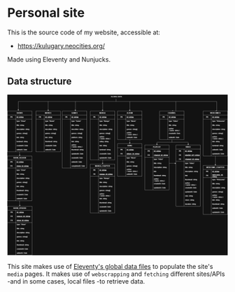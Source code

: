 # Personal site

This is the source code of my website, accessible at:

- https://kulugary.neocities.org/

Made using Eleventy and Nunjucks.

## Data structure

![Website's data architecture](./src/assets/images/website.jpg)

This site makes use of [Eleventy's global data files](https://www.11ty.dev/docs/data-global/) to populate the site's `media` pages. It makes use of `webscrapping` and `fetching` different sites/APIs -and in some cases, local files -to retrieve data.
